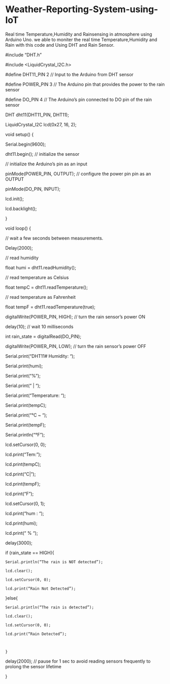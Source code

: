 # Weather-Reporting-System-using-IoT
Real time Temperature,Humidity and Rainsensing in atmosphere using Arduino Uno.
we able to moniter the real time Temperature,Humidity and Rain with this code and Using DHT and Rain Sensor.


#include “DHT.h”

#include <LiquidCrystal_I2C.h>

#define DHT11_PIN 2  // Input to the  Arduino from DHT sensor

#define POWER_PIN 3  // The Arduino pin that provides the power to the rain sensor

#define DO_PIN 4     // The Arduino’s pin connected to DO pin of the rain sensor

DHT dht11(DHT11_PIN, DHT11);

LiquidCrystal_I2C lcd(0x27, 16, 2);

void setup() {

  Serial.begin(9600);

  dht11.begin(); // initialize the sensor

  // initialize the Arduino’s pin as an input

  pinMode(POWER_PIN, OUTPUT);  // configure the power pin pin as an OUTPUT

  pinMode(DO_PIN, INPUT);

  lcd.init();

  lcd.backlight();

}



void loop() {

  // wait a few seconds between measurements.

  Delay(2000);



  // read humidity

  float humi  = dht11.readHumidity();

  // read temperature as Celsius

  float tempC = dht11.readTemperature();

  // read temperature as Fahrenheit

  float tempF = dht11.readTemperature(true);

  digitalWrite(POWER_PIN, HIGH);  // turn the rain sensor’s power  ON

  delay(10);                      // wait 10 milliseconds



  int rain_state = digitalRead(DO_PIN);



  digitalWrite(POWER_PIN, LOW);  // turn the rain sensor’s power OFF

  Serial.print(“DHT11# Humidity: “);

  Serial.print(humi);

  Serial.print(“%”);

  Serial.print(“  |  “); 

  Serial.print(“Temperature: “);

  Serial.print(tempC);

  Serial.print(“°C ~ “);

  Serial.print(tempF);

  Serial.println(“°F”);

  lcd.setCursor(0, 0);

  lcd.print(“Tem:”);

  lcd.print(tempC);

  lcd.print(“C|”);

  lcd.print(tempF);

  lcd.print(“F”);

  lcd.setCursor(0, 1);

  lcd.print(“hum : “);

  lcd.print(humi);

  lcd.print(“ % “);

  delay(3000);

  

 if (rain_state == HIGH){



    Serial.println(“The rain is NOT detected”);

    lcd.clear();

    lcd.setCursor(0, 0);

    lcd.print(“Rain Not Detected”);

 }else{

    Serial.println(“The rain is detected”);

    lcd.clear();

    lcd.setCursor(0, 0);

    lcd.print(“Rain Detected”);



    }



  delay(2000);  // pause for 1 sec to avoid reading sensors frequently to prolong the sensor lifetime

}
